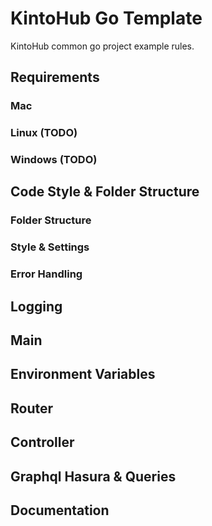 # KintoHub Go Template

KintoHub common go project example rules.

## Requirements

### Mac
### Linux (TODO)
### Windows (TODO)
## Code Style & Folder Structure

### Folder Structure
### Style & Settings
### Error Handling

## Logging

## Main

## Environment Variables

## Router

## Controller

## Graphql Hasura & Queries

## Documentation